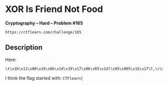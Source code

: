 # XOR Is Friend Not Food

**Cryptography – Hard – Problem #165**

`https://ctflearn.com/challenge/165`


## Description

Here:

```text
\t\x1b\x11\x00\x16\x0b\x1d\x19\x17\x0b\x05\x1d(\x05\x005\x1b\x1f\t,\r\x00\x18\x1c\x0e
```

I think the flag started with: `CTFlearn{`
